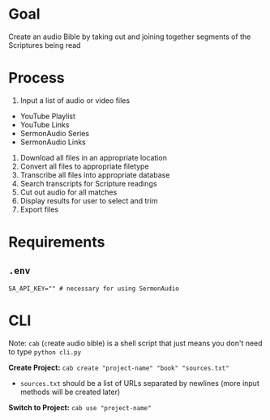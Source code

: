 # Goal

Create an audio Bible by taking out and joining together segments of the Scriptures being read

# Process

1. Input a list of audio or video files
- YouTube Playlist
- YouTube Links
- SermonAudio Series
- SermonAudio Links
1. Download all files in an appropriate location
2. Convert all files to appropriate filetype
3. Transcribe all files into appropriate database
4. Search transcripts for Scripture readings
5. Cut out audio for all matches
6. Display results for user to select and trim
7. Export files

# Requirements

## `.env`

```env
SA_API_KEY="" # necessary for using SermonAudio
```

# CLI

Note: `cab` (`c`reate `a`udio `b`ible) is a shell script that just means you don't need to type `python cli.py`

**Create Project:** `cab create "project-name" "book" "sources.txt"`
- `sources.txt` should be a list of URLs separated by newlines (more input methods will be created later)

**Switch to Project:** `cab use "project-name"`
